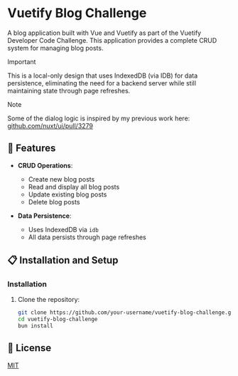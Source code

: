 # Vuetify Blog Challenge

A blog application built with Vue and Vuetify as part of the Vuetify Developer Code Challenge. This application provides a complete CRUD system for managing blog posts.

> [!IMPORTANT]
> This is a local-only design that uses IndexedDB (via IDB) for data persistence, eliminating the need for a backend server while still maintaining state through page refreshes.

> [!NOTE]
> Some of the dialog logic is inspired by my previous work here: [github.com/nuxt/ui/pull/3279](https://github.com/nuxt/ui/pull/3279)

## 🚀 Features

- **CRUD Operations**:

  - Create new blog posts
  - Read and display all blog posts
  - Update existing blog posts
  - Delete blog posts

- **Data Persistence**:
  - Uses IndexedDB via `idb`
  - All data persists through page refreshes

## 📋 Installation and Setup

### Installation

1. Clone the repository:
   ```bash
   git clone https://github.com/your-username/vuetify-blog-challenge.git
   cd vuetify-blog-challenge
   bun install
   ```

## 📑 License

[MIT](http://opensource.org/licenses/MIT)
